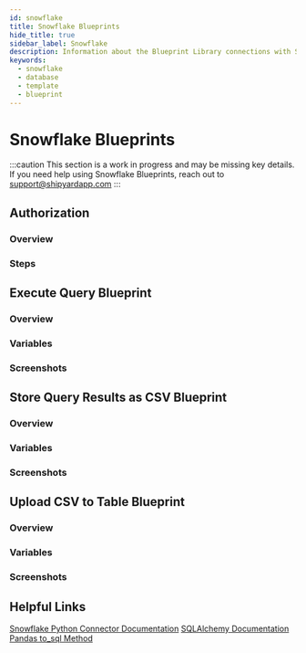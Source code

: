 ```yaml
---
id: snowflake
title: Snowflake Blueprints
hide_title: true
sidebar_label: Snowflake
description: Information about the Blueprint Library connections with Snowflake.
keywords:
  - snowflake
  - database
  - template
  - blueprint
---
```


# Snowflake Blueprints

:::caution
This section is a work in progress and may be missing key details. If you need help using Snowflake Blueprints, reach out to support@shipyardapp.com
:::

## Authorization

### Overview

### Steps

## Execute Query Blueprint

### Overview

### Variables

### Screenshots

## Store Query Results as CSV Blueprint

### Overview

### Variables

### Screenshots

## Upload CSV to Table Blueprint

### Overview

### Variables

### Screenshots

## Helpful Links

[Snowflake Python Connector Documentation](https://docs.snowflake.com/en/user-guide/python-connector.html) [SQLAlchemy Documentation](https://docs.sqlalchemy.org/en/13/) [Pandas to_sql Method](https://pandas.pydata.org/pandas-docs/stable/reference/api/pandas.DataFrame.to_sql.html)
